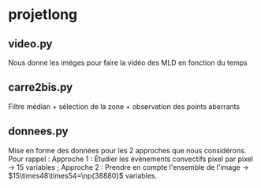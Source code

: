 # projetlong

## video.py

Nous donne les iméges pour faire la vidéo des MLD en fonction du temps

## carre2bis.py

Filtre médian + sélection de la zone + observation des points aberrants

## donnees.py

Mise en forme des données pour les 2 approches que nous considérons.
Pour rappel :
Approche 1 : Étudier les évènements convectifs pixel par pixel $\rightarrow$ 15 variables ;
Approche 2 : Prendre en compte l'ensemble de l'image $\rightarrow$ $15\times48\times54=\np{38880}$ variables.
